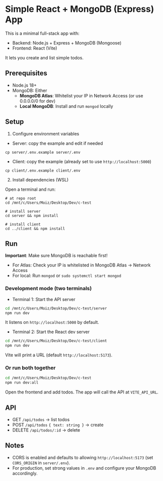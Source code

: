 # Simple React + MongoDB (Express) App

This is a minimal full-stack app with:
- Backend: Node.js + Express + MongoDB (Mongoose)
- Frontend: React (Vite)

It lets you create and list simple todos.

## Prerequisites
- Node.js 18+
- MongoDB: Either
  - **MongoDB Atlas**: Whitelist your IP in Network Access (or use 0.0.0.0/0 for dev)
  - **Local MongoDB**: Install and run `mongod` locally

## Setup

1) Configure environment variables

- Server: copy the example and edit if needed
```
cp server/.env.example server/.env
```
- Client: copy the example (already set to use `http://localhost:5000`)
```
cp client/.env.example client/.env
```

2) Install dependencies (WSL)

Open a terminal and run:
```
# at repo root
cd /mnt/c/Users/Moiz/Desktop/Dev/c-test

# install server
cd server && npm install

# install client
cd ../client && npm install
```

## Run

**Important**: Make sure MongoDB is reachable first!
- For Atlas: Check your IP is whitelisted in MongoDB Atlas → Network Access
- For local: Run `mongod` or `sudo systemctl start mongod`

### Development mode (two terminals)

- Terminal 1: Start the API server
```bash
cd /mnt/c/Users/Moiz/Desktop/Dev/c-test/server
npm run dev
```
It listens on `http://localhost:5000` by default.

- Terminal 2: Start the React dev server
```bash
cd /mnt/c/Users/Moiz/Desktop/Dev/c-test/client
npm run dev
```
Vite will print a URL (default `http://localhost:5173`).

### Or run both together

```bash
cd /mnt/c/Users/Moiz/Desktop/Dev/c-test
npm run dev:all
```

Open the frontend and add todos. The app will call the API at `VITE_API_URL`.

## API
- GET `/api/todos` → list todos
- POST `/api/todos` `{ text: string }` → create
- DELETE `/api/todos/:id` → delete

## Notes
- CORS is enabled and defaults to allowing `http://localhost:5173` (set `CORS_ORIGIN` in `server/.env`).
- For production, set strong values in `.env` and configure your MongoDB accordingly.
